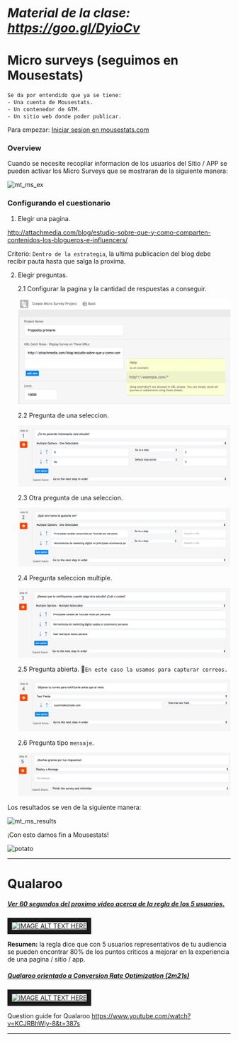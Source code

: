 # *Material de la clase: https://goo.gl/DyioCv*


# Micro surveys (seguimos en Mousestats)

    Se da por entendido que ya se tiene:
    - Una cuenta de Mousestats.
    - Un contenedor de GTM.
    - Un sitio web donde poder publicar.
    
Para empezar: [Iniciar sesion en mousestats.com](https://ssl.mousestats.com/user/login) 

### Overview

Cuando se necesite recopilar informacion de los usuarios del Sitio / APP se pueden activar los Micro Surveys que se mostraran de la siguiente manera:

 ![mt_ms_ex]

### Configurando el cuestionario

1. Elegir una pagina.

http://attachmedia.com/blog/estudio-sobre-que-y-como-comparten-contenidos-los-blogueros-e-influencers/

Criterio: `Dentro de la estrategia`, la ultima publicacion del blog debe recibir pauta hasta que salga la proxima.

2. Elegir preguntas.

   2.1 Configurar la pagina y la cantidad de respuestas a conseguir.
   
   ![mt_ms_prop_prim]
   
   2.2 Pregunta de una seleccion.
   
   ![mt_ms_step1]
   
   2.3 Otra pregunta de una seleccion.
   
   ![mt_ms_step2]

   2.4 Pregunta seleccion multiple.
   
   ![mt_ms_step3]
   
   2.5 Pregunta abierta. :email:`En este caso la usamos para capturar correos.`
      
   ![mt_ms_step4]

   2.6 Pregunta tipo `mensaje`.
   
   ![mt_ms_step5]

Los resultados se ven de la siguiente manera:

 ![mt_ms_results]

¡Con esto damos fin a Mousestats!

![potato]

---

# Qualaroo


##### [Ver 60 segundos del proximo video acerca de la regla de los 5 usuarios.](http://www.youtube.com/watch?v=/qOWbkdMy1Js?t=30m10s)

<a href="http://www.youtube.com/watch?feature=player_embedded&v=qOWbkdMy1Js?t=30m10s" target="_blank"><img src="http://img.youtube.com/vi/qOWbkdMy1Js/0.jpg" alt="IMAGE ALT TEXT HERE" width="300" height="200" border="10" /></a>

**Resumen:** la regla dice que con 5 usuarios representativos de tu audiencia se pueden encontrar 80% de los puntos criticos a mejorar en la experiencia de una pagina / sitio / app.


##### [Qualaroo orientado a Conversion Rate Optimization (2m21s)](https://www.youtube.com/watch?v=ALEcoZrptvQ)

<a href="http://www.youtube.com/watch?feature=player_embedded&v=ALEcoZrptvQ" target="_blank"><img src="http://img.youtube.com/vi/ALEcoZrptvQ/0.jpg" alt="IMAGE ALT TEXT HERE" width="300" height="200" border="10" /></a>

Question guide for Qualaroo
https://www.youtube.com/watch?v=KCJRBhWiy-8&t=387s

---
[potato]: https://i.pinimg.com/originals/a2/db/bb/a2dbbbd88508277c701bd1919f6e5b12.jpg
[mt_ms_ex]: https://www.mousestats.com/docs/Attachments/Blog/micro2.png
[mt_ms_results]: https://www.mousestats.com/static/theme/salesv2/serviceScreenshots/microsurveys.gif
[mt_ms_prop_prim]: https://github.com/acamposc/managementsociety/blob/master/herramientas/img/mt_ms_create.png
[mt_ms_step1]: https://github.com/acamposc/managementsociety/blob/master/herramientas/img/mt_ms_one_choice.png
[mt_ms_step2]: https://github.com/acamposc/managementsociety/blob/master/herramientas/img/mt_ms_one_choice_2.png
[mt_ms_step3]: https://github.com/acamposc/managementsociety/blob/master/herramientas/img/mt_ms_multiple_choice.png
[mt_ms_step4]: https://github.com/acamposc/managementsociety/blob/master/herramientas/img/mt_ms_text_fields.png
[mt_ms_step5]: https://github.com/acamposc/managementsociety/blob/master/herramientas/img/mt_ms_message.png
[mt_ms_types]: https://github.com/acamposc/managementsociety/blob/master/herramientas/img/mt_ms_question_types.png
[mt_ms_actions]: https://github.com/acamposc/managementsociety/blob/master/herramientas/img/mt_ms_question_step.png
